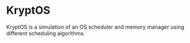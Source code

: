 # KryptOS
KryptOS is a simulation of an OS scheduler and memory manager using different scheduling algorithms.
